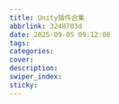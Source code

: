 ```yaml
---
title: Unity插件合集
abbrlink: 3248703d
date: 2025-09-05 09:12:08
tags:
categories:
cover:
description:
swiper_index:
sticky:
---
```

